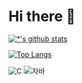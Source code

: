 # Hi there 👋

[![*'s github stats](https://github-readme-stats.vercel.app/api?username=pu-reum)](https://github.com/Park-Pureum)

[![Top Langs](https://github-readme-stats.vercel.app/api/top-langs/?username=pu-reum&layout=compact)](https;//github/Park-Pureum/github-readme-stats)

![C](https://img.shields.io/badge/-C-123456?style=flat-square&logo=C&logoColor=black)
![자바](https://img.shields.io/badge/-자바-007396?style=flat&logo=Java&logoColor=ffffff)




